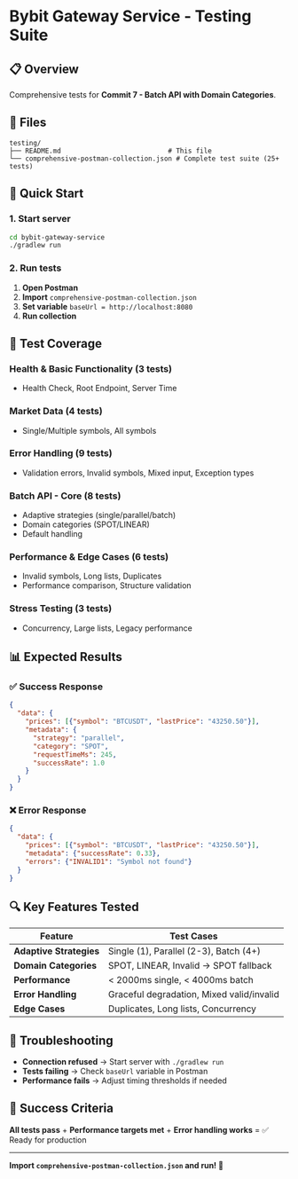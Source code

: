 # Bybit Gateway Service - Testing Suite

## 📋 Overview

Comprehensive tests for **Commit 7 - Batch API with Domain Categories**.

## 📁 Files

```
testing/
├── README.md                           # This file
└── comprehensive-postman-collection.json # Complete test suite (25+ tests)
```

## 🚀 Quick Start

### 1. Start server
```bash
cd bybit-gateway-service
./gradlew run
```

### 2. Run tests
1. **Open Postman**
2. **Import** `comprehensive-postman-collection.json`
3. **Set variable** `baseUrl = http://localhost:8080`
4. **Run collection**

## 🧪 Test Coverage

### **Health & Basic Functionality** (3 tests)
- Health Check, Root Endpoint, Server Time

### **Market Data** (4 tests)  
- Single/Multiple symbols, All symbols

### **Error Handling** (9 tests)
- Validation errors, Invalid symbols, Mixed input, Exception types

### **Batch API - Core** (8 tests)
- Adaptive strategies (single/parallel/batch)
- Domain categories (SPOT/LINEAR)
- Default handling

### **Performance & Edge Cases** (6 tests)
- Invalid symbols, Long lists, Duplicates
- Performance comparison, Structure validation

### **Stress Testing** (3 tests)
- Concurrency, Large lists, Legacy performance

## 📊 Expected Results

### ✅ Success Response
```json
{
  "data": {
    "prices": [{"symbol": "BTCUSDT", "lastPrice": "43250.50"}],
    "metadata": {
      "strategy": "parallel",
      "category": "SPOT", 
      "requestTimeMs": 245,
      "successRate": 1.0
    }
  }
}
```

### ❌ Error Response
```json
{
  "data": {
    "prices": [{"symbol": "BTCUSDT", "lastPrice": "43250.50"}],
    "metadata": {"successRate": 0.33},
    "errors": {"INVALID1": "Symbol not found"}
  }
}
```

## 🔍 Key Features Tested

| Feature | Test Cases |
|---------|------------|
| **Adaptive Strategies** | Single (1), Parallel (2-3), Batch (4+) |
| **Domain Categories** | SPOT, LINEAR, Invalid → SPOT fallback |
| **Performance** | < 2000ms single, < 4000ms batch |
| **Error Handling** | Graceful degradation, Mixed valid/invalid |
| **Edge Cases** | Duplicates, Long lists, Concurrency |

## 🚨 Troubleshooting

- **Connection refused** → Start server with `./gradlew run`
- **Tests failing** → Check `baseUrl` variable in Postman
- **Performance fails** → Adjust timing thresholds if needed

## 🎯 Success Criteria

**All tests pass** + **Performance targets met** + **Error handling works** = ✅ Ready for production

---

**Import `comprehensive-postman-collection.json` and run! 🚀**

